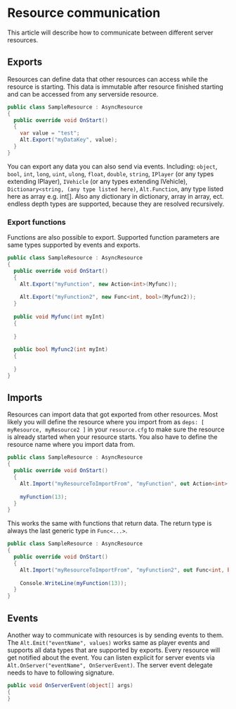 # Resource communication

This article will describe how to communicate between different server resources.

## Exports

Resources can define data that other resources can access while the resource is starting. This data is immutable after resource finished starting and can be accessed from any serverside resource.

```csharp
public class SampleResource : AsyncResource
{
  public override void OnStart()
  {
    var value = "test";
    Alt.Export("myDataKey", value);
  }
}
```

You can export any data you can also send via events. Including: ```object```, ```bool```, ```int```, ```long```, ```uint```, ```ulong```, ```float```, ```double```, ```string```, ```IPlayer``` (or any types extending IPlayer), ```IVehicle``` (or any types extending IVehicle), ```Dictionary<string, (any type listed here)```, ```Alt.Function```, any type listed here as array e.g. int[].
Also any dictionary in dictionary, array in array, ect. endless depth types are supported, because they are resolved recursively.

### Export functions

Functions are also possible to export. Supported function parameters are same types supported by events and exports.

```csharp
public class SampleResource : AsyncResource
{
  public override void OnStart()
  {
    Alt.Export("myFunction", new Action<int>(Myfunc));
    
    Alt.Export("myFunction2", new Func<int, bool>(Myfunc2));
  }
  
  public void Myfunc(int myInt)
  {
            
  }
  
  public bool Myfunc2(int myInt)
  {
            
  }
}
```

## Imports

Resources can import data that got exported from other resources. Most likely you will define the resource where you import from as ```deps: [ myResource, myResource2 ]``` in your ```resource.cfg``` to make sure the resource is already started when your resource starts.
You also have to define the resource name where you import data from.

```csharp
public class SampleResource : AsyncResource
{
  public override void OnStart()
  {
    Alt.Import("myResourceToImportFrom", "myFunction", out Action<int> myFunction);
    
    myFunction(13);
  }
}
```

This works the same with functions that return data. The return type is always the last generic type in ```Func<...>```.

```csharp
public class SampleResource : AsyncResource
{
  public override void OnStart()
  {
    Alt.Import("myResourceToImportFrom", "myFunction2", out Func<int, bool> myFunction);
    
    Console.WriteLine(myFunction(13));
  }
}
```

## Events

Another way to communicate with resources is by sending events to them. The ```Alt.Emit("eventName", values)``` works same as player events and supports all data types that are supported by exports.
Every resource will get notified about the event. You can listen explicit for server events via ```Alt.OnServer("eventName", OnServerEvent)```.
The server event delegate needs to have to following signature.

```csharp
public void OnServerEvent(object[] args)
{
}
```


